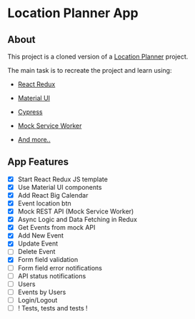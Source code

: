 # Location Planner App

## About

This project is a cloned version of a [Location Planner](https://github.com/uoshvis/location-planner) project.

The main task is to recreate the project and learn using:

- [React Redux](https://react-redux.js.org/)

- [Material UI](https://mui.com/)

- [Cypress](https://www.cypress.io/)

- [Mock Service Worker](https://mswjs.io/docs/getting-started/mocks)

- [And more..](https://stackoverflow.com/)

## App Features

- [x] Start React Redux JS template
- [x] Use Material UI components
- [x] Add React Big Calendar
- [x] Event location btn
- [x] Mock REST API (Mock Service Worker)
- [x] Async Logic and Data Fetching in Redux
- [x] Get Events from mock API
- [x] Add New Event
- [x] Update Event
- [ ] Delete Event
- [x] Form field validation
- [ ] Form field error notifications
- [ ] API status notifications
- [ ] Users
- [ ] Events by Users
- [ ] Login/Logout
- [ ] ! Tests, tests and tests !
